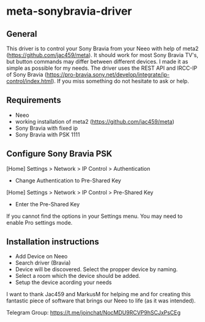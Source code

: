 # meta-sonybravia-driver

## General
This driver is to control your Sony Bravia from your Neeo with help of meta2 (https://github.com/jac459/meta). It should work for most Sony Bravia TV's, but button commands may differ between different devices. I made it as simple as possible for my needs. The driver uses the REST API and IRCC-IP of Sony Bravia (https://pro-bravia.sony.net/develop/integrate/ip-control/index.html). If you miss something do not hesitate to ask or help.

## Requirements
- Neeo
- working installation of meta2 (https://github.com/jac459/meta)
- Sony Bravia with fixed ip
- Sony Bravia with PSK 1111 


## Configure Sony Bravia PSK
[Home] Settings > Network > IP Control > Authentication
  - Change Authentication to Pre-Shared Key

[Home] Settings > Network > IP Control > Pre-Shared Key
  - Enter the Pre-Shared Key

If you cannot find the options in your Settings menu. You may need to enable Pro settings mode.


## Installation instructions
- Add Device on Neeo
- Search driver (Bravia)
- Device will be discovered. Select the propper device by naming.
- Select a room which the device should be added.
- Setup the device acording your needs

I want to thank Jac459 and MarkusM for helping me and for creating this fantastic piece of software that brings our Neeo to life (as it was intended).

Telegram Group: https://t.me/joinchat/NocMDU9RCVP9hSCJxPsCEg
